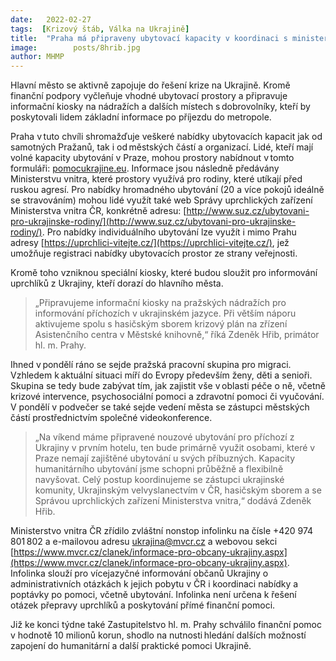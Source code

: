 ```yaml
---
date:   2022-02-27
tags:  [Krizový štáb, Válka na Ukrajině]
title:  "Praha má připraveny ubytovací kapacity v koordinaci s ministerstvy pro uprchlíky z Ukrajiny. Vzniknou i informační kiosky na strategických místech"
image: 	      posts/8hrib.jpg
author: MHMP
---
```


Hlavní město se aktivně zapojuje do řešení krize na Ukrajině. Kromě finanční podpory vyčleňuje vhodné ubytovací prostory a připravuje informační kiosky na nádražích a dalších místech s dobrovolníky, kteří by poskytovali lidem základní informace po příjezdu do metropole. 

Praha v tuto chvíli shromažďuje veškeré nabídky ubytovacích kapacit jak od samotných Pražanů, tak i od městských částí a organizací. Lidé, kteří mají volné kapacity ubytování v Praze, mohou prostory nabídnout v tomto formuláři: [pomocukrajine.eu](https://pomocukrajine.eu). Informace jsou následně předávány Ministerstvu vnitra, které prostory využívá pro rodiny, které utíkají před ruskou agresí. Pro nabídky hromadného ubytování (20 a více pokojů ideálně se stravováním) mohou lidé využít také web Správy uprchlických zařízení Ministerstva vnitra ČR, konkrétně adresu: [http://www.suz.cz/ubytovani-pro-ukrajinske-rodiny/](http://www.suz.cz/ubytovani-pro-ukrajinske-rodiny/). Pro nabídky individuálního ubytování lze využít i mimo Prahu adresy [https://uprchlici-vitejte.cz/](https://uprchlici-vitejte.cz/), jež umožňuje registraci nabídky ubytovacích prostor ze strany veřejnosti. 

Kromě toho vzniknou speciální kiosky, které budou sloužit pro informování uprchlíků z Ukrajiny, kteří dorazí do hlavního města. 

> „Připravujeme informační kiosky na pražských nádražích pro informování příchozích v ukrajinském jazyce. Při větším náporu aktivujeme spolu s hasičským sborem krizový plán na zřízení Asistenčního centra v Městské knihovně,“ říká Zdeněk Hřib, primátor hl. m. Prahy. 

Ihned v pondělí ráno se sejde pražská pracovní skupina pro migraci. Vzhledem k aktuální situaci míří do Evropy především ženy, děti a senioři. Skupina se tedy bude zabývat tím, jak zajistit vše v oblasti péče o ně, včetně krizové intervence, psychosociální pomoci a zdravotní pomoci či vyučování. V pondělí v podvečer se také sejde vedení města se zástupci městských částí prostřednictvím společné videokonference. 

> „Na víkend máme připravené nouzové ubytování pro příchozí z Ukrajiny v prvním hotelu, ten bude primárně využit osobami, které v Praze nemají zajištěné ubytování u svých příbuzných. Kapacity humanitárního ubytování jsme schopni průběžně a flexibilně navyšovat. Celý postup koordinujeme se zástupci ukrajinské komunity, Ukrajinským velvyslanectvím v ČR, hasičským sborem a se Správou uprchlických zařízení Ministerstva vnitra,“ dodává Zdeněk Hřib.

Ministerstvo vnitra ČR zřídilo zvláštní nonstop infolinku na čísle +420 974 801 802 a e-mailovou adresu [ukrajina@mvcr.cz](maito:ukrajina@mvcr.cz) a webovou sekci [https://www.mvcr.cz/clanek/informace-pro-obcany-ukrajiny.aspx](https://www.mvcr.cz/clanek/informace-pro-obcany-ukrajiny.aspx). Infolinka slouží pro vícejazyčné informování občanů Ukrajiny o administrativních otázkách k jejich pobytu v ČR i koordinaci nabídky a poptávky po pomoci, včetně ubytování. Infolinka není určena k řešení otázek přepravy uprchlíků a poskytování přímé finanční pomoci. 

Již ke konci týdne také Zastupitelstvo hl. m. Prahy schválilo finanční pomoc v hodnotě 10 milionů korun, shodlo na nutnosti hledání dalších možností zapojení do humanitární a další praktické pomoci Ukrajině.  
